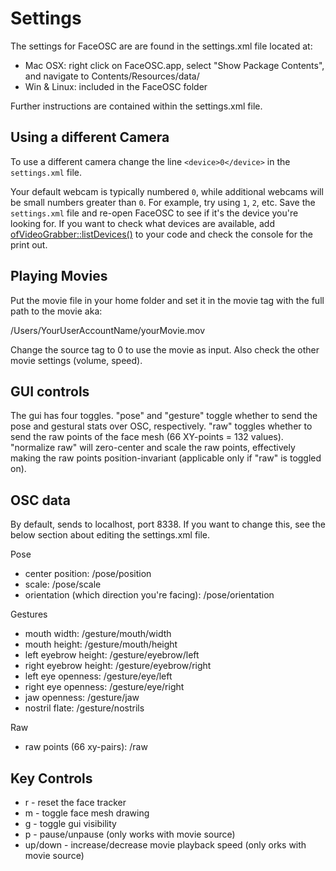 # Settings

The settings for FaceOSC are are found in the settings.xml file located at: 
* Mac OSX: right click on FaceOSC.app, select "Show Package Contents", and navigate to Contents/Resources/data/ 
* Win & Linux: included in the FaceOSC folder

Further instructions are contained within the settings.xml file.

## Using a different Camera

To use a different camera change the line `<device>0</device>` in the `settings.xml` file.

Your default webcam is typically numbered `0`, while additional webcams will be small numbers greater than `0`. For example, try using `1`, `2`, etc. Save the `settings.xml` file and re-open FaceOSC to see if it's the device you're looking for. If you want to check what devices are available, add [ofVideoGrabber::listDevices()](https://openframeworks.cc//documentation/video/ofVideoGrabber/#!show_listDevices) to your code and check the console for the print out.

## Playing Movies

Put the movie file in your home folder and set it in the movie <filename> tag with the full path to the movie aka:

/Users/YourUserAccountName/yourMovie.mov

Change the source <useCamera> tag to 0 to use the movie as input. Also check the other movie settings (volume, speed).

## GUI controls

The gui has four toggles. "pose" and "gesture" toggle whether to send the pose and gestural stats over OSC, respectively. "raw" toggles whether to send the raw points of the face mesh (66 XY-points = 132 values). "normalize raw" will zero-center and scale the raw points, effectively making the raw points position-invariant (applicable only if "raw" is toggled on).

## OSC data

By default, sends to localhost, port 8338. If you want to change this, see the below section about editing the settings.xml file.

Pose
 * center position: /pose/position
 * scale: /pose/scale
 * orientation (which direction you're facing): /pose/orientation

Gestures
 * mouth width: /gesture/mouth/width
 * mouth height: /gesture/mouth/height
 * left eyebrow height: /gesture/eyebrow/left
 * right eyebrow height: /gesture/eyebrow/right
 * left eye openness: /gesture/eye/left
 * right eye openness: /gesture/eye/right
 * jaw openness: /gesture/jaw
 * nostril flate: /gesture/nostrils

Raw
 * raw points (66 xy-pairs): /raw


## Key Controls

* r - reset the face tracker
* m - toggle face mesh drawing
* g - toggle gui visibility
* p - pause/unpause (only works with movie source) 
* up/down - increase/decrease movie playback speed (only orks with movie source)

